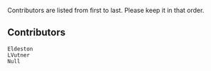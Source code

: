    Contributors are listed from first to last. Please keep it in that order.

## Contributors
    Eldeston
    LVutner
    Null